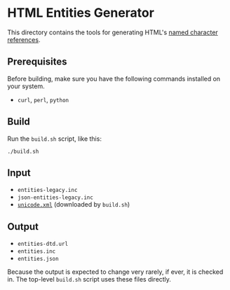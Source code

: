 # HTML Entities Generator

This directory contains the tools for generating HTML's [named character references](https://html.spec.whatwg.org/#named-character-references).

## Prerequisites

Before building, make sure you have the following commands installed on your system.

- `curl`, `perl`, `python`

## Build

Run the `build.sh` script, like this:
 ```
 ./build.sh
 ```

## Input

- `entities-legacy.inc`
- `json-entities-legacy.inc`
- [`unicode.xml`](https://github.com/w3c/xml-entities/blob/gh-pages/unicode.xml) (downloaded by `build.sh`)

## Output

- `entities-dtd.url`
- `entities.inc`
- `entities.json`

Because the output is expected to change very rarely, if ever, it is checked in. The top-level `build.sh` script uses these files directly.

